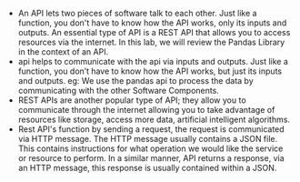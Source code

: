 - An API lets two pieces of software talk to each other. Just like a function, you don't have to know how the API works, only its inputs and outputs. An essential type of 
  API is a REST API that allows you to access resources via the internet. In this lab, we will review the Pandas Library in the context of an API.
- api helps to communicate with the api via inputs and outputs. Just like a function, you don’t have to know how the API works, but just its inputs and outputs.
  eg: We use the pandas api to process the data by communicating with the other Software Components.
- REST APIs are another popular type of API; they allow you to communicate through the internet allowing you to take advantage of resources like storage, access more data,
  artificial intelligent algorithms.
- Rest API's function by sending a request, the request is communicated via HTTP message. The HTTP message usually contains a JSON file. This contains instructions for 
  what operation we would like the service or resource to perform. In a similar manner, API returns a response, via an HTTP message, this response is usually contained 
  within a JSON.
  
